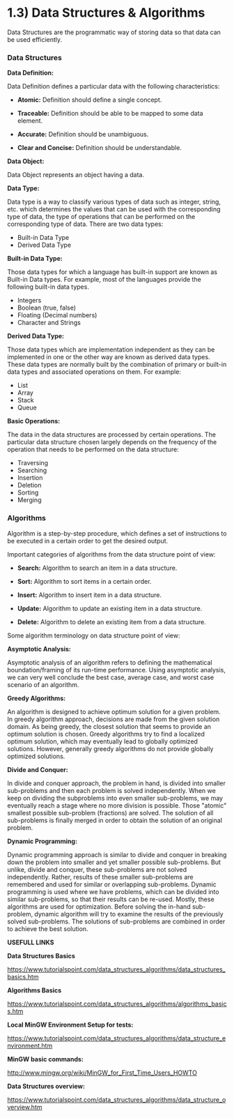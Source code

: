 # 1.3) Data Structures & Algorithms

Data Structures are the programmatic way of storing data so that data can be used efficiently.

### Data Structures

**Data Definition:**

Data Definition defines a particular data with the following characteristics:

- **Atomic:** Definition should define a single concept.

- **Traceable:** Definition should be able to be mapped to some data element.

- **Accurate:** Definition should be unambiguous.

- **Clear and Concise:** Definition should be understandable.

**Data Object:**

Data Object represents an object having a data.

**Data Type:**

Data type is a way to classify various types of data such as integer, string, etc. which determines the values that can be used with the corresponding type of data, the type of operations that can be performed on the corresponding type of data. There are two data types:

* Built-in Data Type
* Derived Data Type

**Built-in Data Type:**

Those data types for which a language has built-in support are known as Built-in Data types. For example, most of the languages provide the following built-in data types.

* Integers
* Boolean (true, false)
* Floating (Decimal numbers)
* Character and Strings

**Derived Data Type:**

Those data types which are implementation independent as they can be implemented in one or the other way are known as derived data types. These data types are normally built by the combination of primary or built-in data types and associated operations on them. For example:

* List
* Array
* Stack
* Queue

**Basic Operations:**

The data in the data structures are processed by certain operations. The particular data structure chosen largely depends on the frequency of the operation that needs to be performed on the data structure:

* Traversing
* Searching
* Insertion
* Deletion
* Sorting
* Merging

### Algorithms

Algorithm is a step-by-step procedure, which defines a set of instructions to be executed in a certain order to get the desired output.

Important categories of algorithms from the data structure point of view:

- **Search:** Algorithm to search an item in a data structure.

- **Sort:** Algorithm to sort items in a certain order.

- **Insert:** Algorithm to insert item in a data structure.

- **Update:** Algorithm to update an existing item in a data structure.

- **Delete:** Algorithm to delete an existing item from a data structure.

Some algorithm terminology on data structure point of view:

**Asymptotic Analysis:**

Asymptotic analysis of an algorithm refers to defining the mathematical boundation/framing of its run-time performance. Using asymptotic analysis, we can very well conclude the best case, average case, and worst case scenario of an algorithm.

**Greedy Algorithms:**

An algorithm is designed to achieve optimum solution for a given problem. In greedy algorithm approach, decisions are made from the given solution domain. As being greedy, the closest solution that seems to provide an optimum solution is chosen. Greedy algorithms try to find a localized optimum solution, which may eventually lead to globally optimized solutions. However, generally greedy algorithms do not provide globally optimized solutions.

**Divide and Conquer:**

In divide and conquer approach, the problem in hand, is divided into smaller sub-problems and then each problem is solved independently. When we keep on dividing the subproblems into even smaller sub-problems, we may eventually reach a stage where no more division is possible. Those "atomic" smallest possible sub-problem (fractions) are solved. The solution of all sub-problems is finally merged in order to obtain the solution of an original problem.

**Dynamic Programming:**

Dynamic programming approach is similar to divide and conquer in breaking down the problem into smaller and yet smaller possible sub-problems. But unlike, divide and conquer, these sub-problems are not solved independently. Rather, results of these smaller sub-problems are remembered and used for similar or overlapping sub-problems. Dynamic programming is used where we have problems, which can be divided into similar sub-problems, so that their results can be re-used. Mostly, these algorithms are used for optimization. Before solving the in-hand sub-problem, dynamic algorithm will try to examine the results of the previously solved sub-problems. The solutions of sub-problems are combined in order to achieve the best solution.

**USEFULL LINKS**

**Data Structures Basics**

https://www.tutorialspoint.com/data_structures_algorithms/data_structures_basics.htm

**Algorithms Basics**

https://www.tutorialspoint.com/data_structures_algorithms/algorithms_basics.htm

**Local MinGW Environment Setup for tests:**

https://www.tutorialspoint.com/data_structures_algorithms/data_structure_environment.htm

**MinGW basic commands:**

http://www.mingw.org/wiki/MinGW_for_First_Time_Users_HOWTO

**Data Structures overview:**

https://www.tutorialspoint.com/data_structures_algorithms/data_structure_overview.htm



